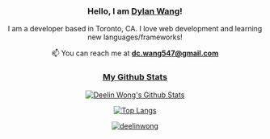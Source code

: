 <h3 align="center">Hello, I am <b><a rel="nofollow noopener noreferrer" target="_blank" href="https://web-portfolio-ten.vercel.app/">Dylan Wang</a></b>!</samp></h3>

<div align="center">
    <p>I am a developer based in Toronto, CA. I love web development and learning new languages/frameworks! </p>
    📫 You can reach me at <b><a rel="nofollow noopener noreferrer" target="_blank" href="mailto:dc.wang547@gmail.com">dc.wang547@gmail.com</b>
</div>

<h3 align= "center">My Github Stats</h3>

<div align="center">
<p>
<img  alt ="Deelin Wong's Github Stats"src="https://github-readme-stats.vercel.app/api?username=dwang134&show_icons=true">
</p>
<p>
<img alt ="Top Langs"src="https://github-readme-stats.vercel.app/api/top-langs/?username=dwang134&layout=compact">
<p/>
<a href="https://github.com/dwang134" target="_blank"><img alt="deelinwong" src="https://badges.pufler.dev/visits/dwang134/dwang134?logo=GitHub&label=visits&color=success&logoColor=white&style=flat-square"/></a>
</div>
